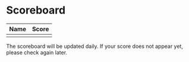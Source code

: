 # Scoreboard

|Name               |Score |
|-------------------|------|
|                   |      |


The scoreboard will be updated daily. If your score does not appear yet, please check again later.
